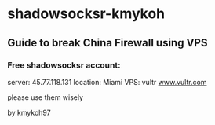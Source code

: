 # shadowsocksr-kmykoh
## Guide to break China Firewall using VPS

### Free shadowsocksr account:
server: 45.77.118.131
location: Miami
VPS: vultr www.vultr.com



please use them wisely

by kmykoh97
